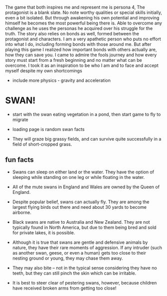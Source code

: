 The game that both inspires me and represent me is persona 4, The protagonist is a blank slate. No note worthy qualities or special skills initially, even a bit isolated. But through awakening his own potential and improving himself he becomes the most powerful being there is. Able to overcome any challenge as he uses the personas he acquired over his struggle for the truth. The story also relies on bonds as well, formed between the protagonist and characters. I am a very apathetic person who puts no effort into what I do, including forming bonds with those around me. But after playing this game I realized how important bonds with others actually are, how they can save you. I came to admire the fools journey and how every story must start from a fresh beginning and no matter what can be overcome. I took it as an inspiration to be who I am and to face and accept myself despite my own shortcomings


- include more physics - gravity and acceleration


# SWAN!

- start with the swan eating vegetation in a pond, then start game to fly to migrate
- loading page is random swan facts

- They will graze big grassy fields, and can survive quite successfully in a field of short-cropped grass.


## fun facts
- Swans can sleep on either land or the water. They have the option of sleeping while standing on one leg or while floating in the water.

- All of the mute swans in England and Wales are owned by the Queen of England.

- Despite popular belief, swans can actually fly. They are among the largest flying birds out there and need about 30 yards to become airborne.

- Black swans are native to Australia and New Zealand. They are not typically found in North America, but due to them being bred and sold for private lakes, it is possible.

- Although it is true that swans are gentle and defensive animals by nature, they have their rare moments of aggression. If any intruder (such as another swan, geese, or even a human) gets too close to their nesting ground or young, they may chase them away.

- They may also bite – not in the typical sense considering they have no teeth, but they can still pinch the skin which can be irritable.

- It is best to steer clear of pestering swans, however, because children have received broken arms from getting too close!